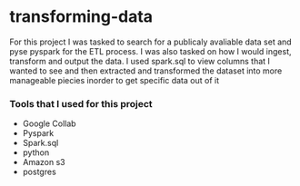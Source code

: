 # transforming-data
For this project I was tasked to search for a publicaly avaliable data set and pyse pyspark for the ETL process. I was also tasked on how I would ingest, transform and output the data. I used spark.sql to view columns that I wanted to see and then extracted and transformed the dataset into more manageable piecies inorder to get specific data out of it

### Tools that I used for this project
* Google Collab
* Pyspark
* Spark.sql
* python
* Amazon s3
* postgres




